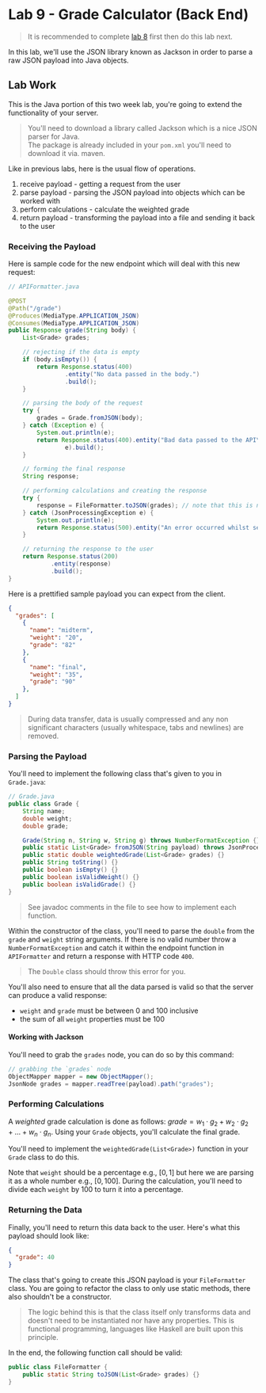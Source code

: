 # Lab 9 - Grade Calculator (Back End)

>It is recommended to complete [lab 8](../client) first then do this lab next.

In this lab, we'll use the JSON library known as Jackson in order to parse a raw JSON payload into Java objects.

## Lab Work

This is the Java portion of this two week lab, you're going to extend the functionality of your server.

>You'll need to download a library called Jackson which is a nice JSON parser for Java.  
>The package is already included in your `pom.xml` you'll need to download it via. maven.

Like in previous labs, here is the usual flow of operations.

1. receive payload - getting a request from the user
2. parse payload - parsing the JSON payload into objects which can be worked with
3. perform calculations - calculate the weighted grade
4. return payload - transforming the payload into a file and sending it back to the user

### Receiving the Payload

Here is sample code for the new endpoint which will deal with this new request:

```java
// APIFormatter.java

@POST
@Path("/grade")
@Produces(MediaType.APPLICATION_JSON)
@Consumes(MediaType.APPLICATION_JSON)
public Response grade(String body) {
    List<Grade> grades;

    // rejecting if the data is empty
    if (body.isEmpty()) {
        return Response.status(400)
                .entity("No data passed in the body.")
                .build();
    }

    // parsing the body of the request
    try {
        grades = Grade.fromJSON(body);
    } catch (Exception e) {
        System.out.println(e);
        return Response.status(400).entity("Bad data passed to the API\n" +
                e).build();
    }

    // forming the final response
    String response;

    // performing calculations and creating the response
    try {
        response = FileFormatter.toJSON(grades); // note that this is now a static method, you'll need to refactor the class. See the last header.
    } catch (JsonProcessingException e) {
        System.out.println(e);
        return Response.status(500).entity("An error occurred whilst serializing the data").build();
    }

    // returning the response to the user
    return Response.status(200)
            .entity(response)
            .build();
}
```

Here is a prettified sample payload you can expect from the client.

```json
{
  "grades": [
    {
      "name": "midterm",
      "weight": "20",
      "grade": "82"
    },
    {
      "name": "final",
      "weight": "35",
      "grade": "90"
    },
  ]
}
```

>During data transfer, data is usually compressed and any non significant characters (usually whitespace, tabs and newlines) are removed.

### Parsing the Payload

You'll need to implement the following class that's given to you in `Grade.java`:

```java
// Grade.java
public class Grade {
    String name;
    double weight;
    double grade;

    Grade(String n, String w, String g) throws NumberFormatException {}
    public static List<Grade> fromJSON(String payload) throws JsonProcessingException, RuntimeException {}
    public static double weightedGrade(List<Grade> grades) {}
    public String toString() {}
    public boolean isEmpty() {}
    public boolean isValidWeight() {}
    public boolean isValidGrade() {}
}
```

>See javadoc comments in the file to see how to implement each function.

Within the constructor of the class, you'll need to parse the `double` from the `grade` and `weight` string arguments.
If there is no valid number throw a `NumberFormatException` and catch it within the endpoint function in `APIFormatter` and return a response with HTTP code `400`.

>The `Double` class should throw this error for you.

You'll also need to ensure that all the data parsed is valid so that the server can produce a valid response:

- `weight` and `grade` must be between 0 and 100 inclusive
- the sum of all `weight` properties must be 100

#### Working with Jackson

You'll need to grab the `grades` node, you can do so by this command:

```java
// grabbing the `grades` node
ObjectMapper mapper = new ObjectMapper();
JsonNode grades = mapper.readTree(payload).path("grades");
```

### Performing Calculations

A *weighted* grade calculation is done as follows: $grade=w_1\cdot g_2+w_2\cdot g_2+\ldots+w_n\cdot g_n$.
Using your `Grade` objects, you'll calculate the final grade.

You'll need to implement the `weightedGrade(List<Grade>)` function in your `Grade` class to do this.

Note that `weight` should be a percentage e.g., $[0,1]$ but here we are parsing it as a whole number e.g., $[0,100]$.
During the calculation, you'll need to divide each `weight` by 100 to turn it into a percentage.

### Returning the Data

Finally, you'll need to return this data back to the user.
Here's what this payload should look like:

```json
{
  "grade": 40
}
```

The class that's going to create this JSON payload is your `FileFormatter` class.
You are going to refactor the class to only use static methods, there also shouldn't be a constructor.

>The logic behind this is that the class itself only transforms data and doesn't need to be instantiated nor have any properties.
>This is functional programming, languages like Haskell are built upon this principle.

In the end, the following function call should be valid:

```java
public class FileFormatter {
    public static String toJSON(List<Grade> grades) {}
}
```

